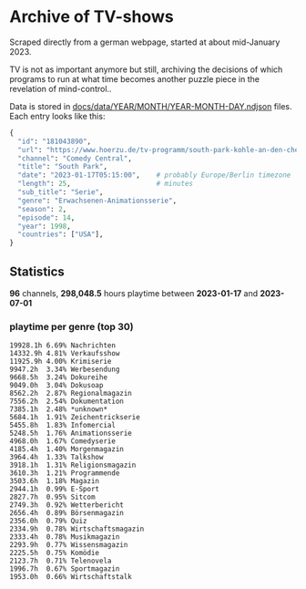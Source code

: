 # Archive of TV-shows

Scraped directly from a german webpage, started at about mid-January 2023.

TV is not as important anymore but still, archiving the decisions of which programs to run at what time
becomes another puzzle piece in the revelation of mind-control.. 

Data is stored in [docs/data/YEAR/MONTH/YEAR-MONTH-DAY.ndjson](docs/data/) files. 
Each entry looks like this:

```python
{
  "id": "181043890", 
  "url": "https://www.hoerzu.de/tv-programm/south-park-kohle-an-den-chefkoch/bid_181043890/", 
  "channel": "Comedy Central", 
  "title": "South Park", 
  "date": "2023-01-17T05:15:00",    # probably Europe/Berlin timezone 
  "length": 25,                     # minutes 
  "sub_title": "Serie", 
  "genre": "Erwachsenen-Animationsserie", 
  "season": 2, 
  "episode": 14, 
  "year": 1998, 
  "countries": ["USA"],
}
```

## Statistics

**96** channels, **298,048.5** hours playtime between **2023-01-17** and **2023-07-01**


### playtime per genre (top 30)

    19928.1h 6.69% Nachrichten
    14332.9h 4.81% Verkaufsshow
    11925.9h 4.00% Krimiserie
    9947.2h  3.34% Werbesendung
    9668.5h  3.24% Dokureihe
    9049.0h  3.04% Dokusoap
    8562.2h  2.87% Regionalmagazin
    7556.2h  2.54% Dokumentation
    7385.1h  2.48% *unknown*
    5684.1h  1.91% Zeichentrickserie
    5455.8h  1.83% Infomercial
    5248.5h  1.76% Animationsserie
    4968.0h  1.67% Comedyserie
    4185.4h  1.40% Morgenmagazin
    3964.4h  1.33% Talkshow
    3918.1h  1.31% Religionsmagazin
    3610.3h  1.21% Programmende
    3503.6h  1.18% Magazin
    2944.1h  0.99% E-Sport
    2827.7h  0.95% Sitcom
    2749.3h  0.92% Wetterbericht
    2656.4h  0.89% Börsenmagazin
    2356.0h  0.79% Quiz
    2334.9h  0.78% Wirtschaftsmagazin
    2333.4h  0.78% Musikmagazin
    2293.9h  0.77% Wissensmagazin
    2225.5h  0.75% Komödie
    2123.7h  0.71% Telenovela
    1996.7h  0.67% Sportmagazin
    1953.0h  0.66% Wirtschaftstalk
